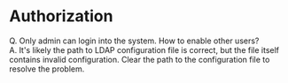 # Authorization #

Q. Only admin can login into the system. How to enable other users?<br>
A. It's likely the path to LDAP configuration file is correct, but the file itself contains invalid configuration. Clear the path to the configuration file to resolve the problem.